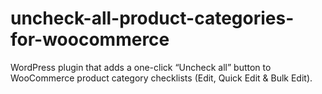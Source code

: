 # uncheck-all-product-categories-for-woocommerce
WordPress plugin that adds a one-click “Uncheck all” button to WooCommerce product category checklists (Edit, Quick Edit &amp; Bulk Edit).
